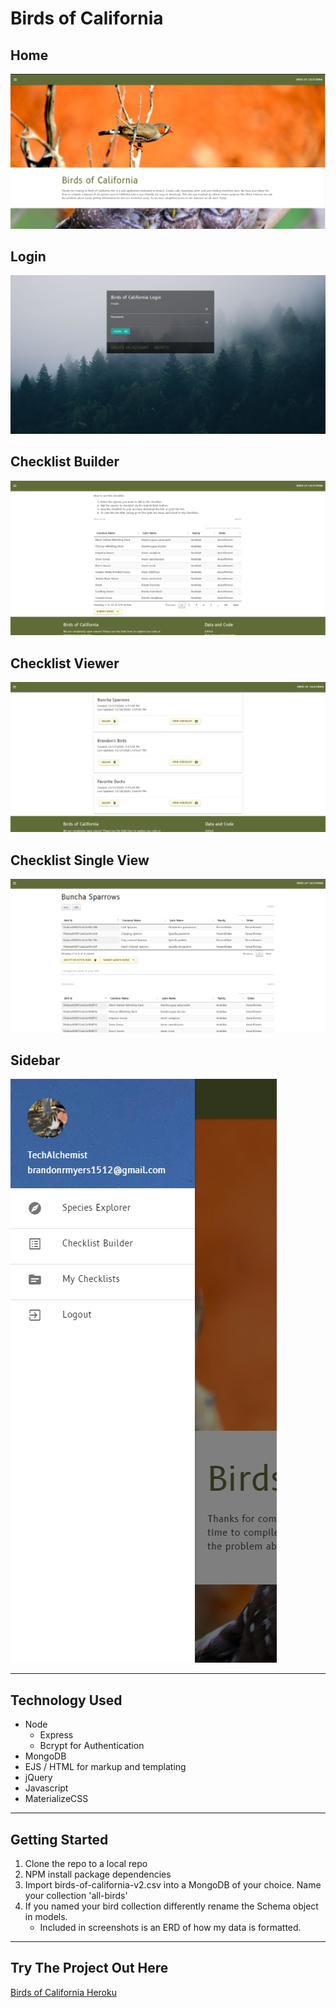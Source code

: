 # Birds of California


## Home
![Home Page](./screenshots/homepage.png)

## Login
![Login Page](./screenshots/login.png)

## Checklist Builder
![Checklist Builder Page](./screenshots/checklistBuilder.png)

## Checklist Viewer
![Checklist Viewer Page](./screenshots/checklistViewer.png)

## Checklist Single View 
![Checklist Single View Page](./screenshots/checklistSingleView.png)

## Sidebar
![Sidebar Componet](./screenshots/sidebar.png)

---

## Technology Used
 - Node
    - Express
    - Bcrypt for Authentication
- MongoDB 
- EJS / HTML for markup and templating
- jQuery 
- Javascript
- MaterializeCSS


---

## Getting Started

1. Clone the repo to a local repo
2. NPM install package dependencies
3. Import birds-of-california-v2.csv into a MongoDB of your choice. Name your collection 'all-birds'
4. If you named your bird collection differently rename the Schema object in models. 
    - Included in screenshots is an ERD of how my data is formatted. 

--- 

## Try The Project Out Here

[Birds of California Heroku](https://birds-of-cali.herokuapp.com/)
